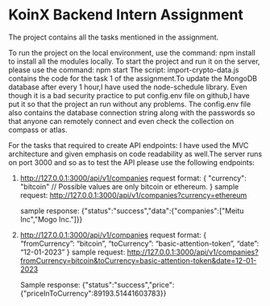 # KoinX Backend Intern Assignment

The project contains all the tasks mentioned in the assignment.

To run the project on the local environment,
use the command:
npm install
to install all the modules locally. To start the project and run it on the server, please use the command:
npm start
The script:
import-crypto-data.js contains the code for the task 1 of the assignment.To update the MongoDB  database after every 1 hour,I have used the node-schedule library.
Even though it is a bad security practice to put config.env file on github,I have put it so that the project an run without any problems.
The config.env file also contains the database connection string along with the passwords so that anyone can remotely connect and even check the collection on compass or atlas.

For the tasks that required to create API endpoints:
I have used the MVC architecture and given emphasis on code readability as well.The server runs on port 3000 and so as to test the API please use the following endpoints:


1) http://127.0.0.1:3000/api/v1/companies
   request format:
   {
	    "currency": "bitcoin" // Possible values are only bitcoin or ethereum.
   }
   sample request:
   http://127.0.0.1:3000/api/v1/companies?currency=ethereum

   sample response:
   {"status":"success","data":{"companies":["Meitu Inc","Mogo Inc."]}}

2) http://127.0.0.1:3000/api/v1/companies
     request format:
     {
	    “fromCurrency”: “bitcoin”,
	    “toCurrency”: “basic-attention-token”,
	    “date”: “12-01-2023”
     }
   sample request:
   http://127.0.0.1:3000/api/v1/companies?fromCurrency=bitcoin&toCurrency=basic-attention-token&date=12-01-2023

   Sample response:
   {"status":"success","price":{"priceInToCurrency":89193.51441603783}}

   
  
